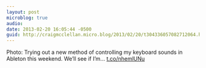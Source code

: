 ```yaml
---
layout: post
microblog: true
audio: 
date: 2013-02-20 16:05:44 -0500
guid: http://craigmcclellan.micro.blog/2013/02/20/t304336057082712064.html
---
```

Photo: Trying out a new method of controlling my keyboard sounds in Ableton this weekend. We’ll see if I’m... [t.co/nhemlUNu](http://t.co/nhemlUNu)
